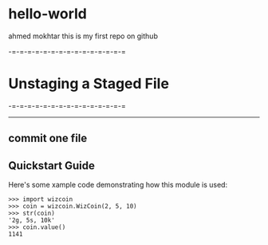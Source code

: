 # hello-world
ahmed mokhtar
this is my first repo on github

-=-=-=-=-=-=-=-=-=-=-=-=-=-=-=
# Unstaging a Staged File
-=-=-=-=-=-=-=-=-=-=-=-=-=-=-=


-----------
commit one file
-----------

Quickstart Guide
----------------

Here's some xample code demonstrating how this module is used:

    >>> import wizcoin
    >>> coin = wizcoin.WizCoin(2, 5, 10)
    >>> str(coin)
    '2g, 5s, 10k'
    >>> coin.value()
    1141


